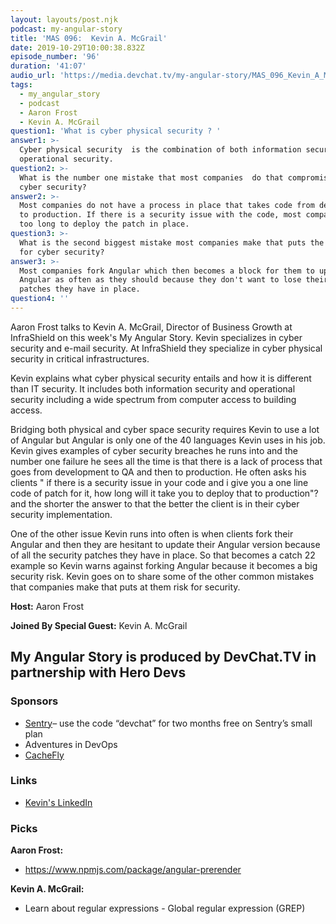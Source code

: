 ```yaml
---
layout: layouts/post.njk
podcast: my-angular-story
title: 'MAS 096:  Kevin A. McGrail'
date: 2019-10-29T10:00:38.832Z
episode_number: '96'
duration: '41:07'
audio_url: 'https://media.devchat.tv/my-angular-story/MAS_096_Kevin_A_McGrail.mp3'
tags:
  - my_angular_story
  - podcast
  - Aaron Frost
  - Kevin A. McGrail
question1: 'What is cyber physical security ? '
answer1: >-
  Cyber physical security  is the combination of both information security and
  operational security.
question2: >-
  What is the number one mistake that most companies  do that compromises their
  cyber security? 
answer2: >-
  Most companies do not have a process in place that takes code from development
  to production. If there is a security issue with the code, most companies take
  too long to deploy the patch in place. 
question3: >-
  What is the second biggest mistake most companies make that puts the at risk
  for cyber security?
answer3: >-
  Most companies fork Angular which then becomes a block for them to update
  Angular as often as they should because they don't want to lose their security
  patches they have in place. 
question4: ''
---
```

Aaron Frost talks to Kevin A. McGrail, Director of Business Growth at InfraShield on this week's My Angular Story. Kevin specializes in cyber security and e-mail security. At InfraShield they specialize in cyber physical security in critical infrastructures. 

Kevin explains what cyber physical security entails and how it is different than IT security. It includes both information security and operational security including a wide spectrum  from computer access to building access. 

Bridging both physical and cyber space security requires Kevin to use a lot of Angular but Angular is only one of the 40 languages Kevin uses in his job. Kevin gives examples of cyber security breaches he runs into and the number one failure he sees all the time is that there is a lack of process that goes from development to QA and then to production. He often asks his clients " if there is a security issue in your code and i give you a one line code of patch for it, how long will it take you to deploy that to production"? and the shorter the answer to that the better the client is in their cyber security implementation. 

One of the other issue Kevin runs into often is when clients fork their Angular and then they are hesitant to update their Angular version because of all the security patches they have in place. So that becomes a catch 22 example so Kevin warns against forking Angular because it becomes a big security risk. Kevin goes on to share some of the other common mistakes that companies make that puts at them risk for security. 

**Host:** Aaron Frost

**Joined By Special Guest:** Kevin A. McGrail

## **My Angular Story is produced by DevChat.TV in partnership with Hero Devs**

### **Sponsors**

* [Sentry](http://sentry.io/)– use the code “devchat” for two months free on Sentry’s small plan
* Adventures in DevOps
* [CacheFly](https://www.cachefly.com/)

### **Links**

* [Kevin's LinkedIn](https://www.linkedin.com/in/kmcgrail/)   

### **Picks**

**Aaron Frost:**

* <https://www.npmjs.com/package/angular-prerender>

**Kevin A. McGrail:**

* Learn about regular expressions - Global regular expression (GREP)
